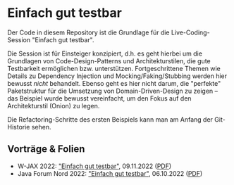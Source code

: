 # Einfach gut testbar

Der Code in diesem Repository ist die Grundlage für die Live-Coding-Session "Einfach gut testbar".

Die Session ist für Einsteiger konzipiert, d.h. es geht hierbei um die Grundlagen von Code-Design-Patterns und
Architekturstilen, die gute Testbarkeit ermöglichen bzw. unterstützen. Fortgeschrittene Themen wie Details zu
Dependency Injection und Mocking/Faking/Stubbing werden hier bewusst *nicht* behandelt. Ebenso geht es hier nicht
darum, die "perfekte" Paketstruktur für die Umsetzung von Domain-Driven-Design zu zeigen – das Beispiel wurde bewusst
vereinfacht, um den Fokus auf den Architekturstil (Onion) zu legen.

Die Refactoring-Schritte des ersten Beispiels kann man am Anfang der Git-Historie sehen.

## Vorträge & Folien

- W-JAX 2022: ["Einfach gut testbar"](https://jax.de/software-architecture/einfach-gut-testbar-grundlagen-von-codedesign-und-architektur-fuer-gute-testbarkeit/),
  09.11.2022 ([PDF](https://muchsoft.com/presentations/EinfachGutTestbar-WJAX-2022.pdf))
- Java Forum Nord 2022: ["Einfach gut testbar"](https://javaforumnord.de/site/2022/page/sessions),
  06.10.2022 ([PDF](https://muchsoft.com/presentations/EinfachGutTestbar-JFN-2022.pdf))
